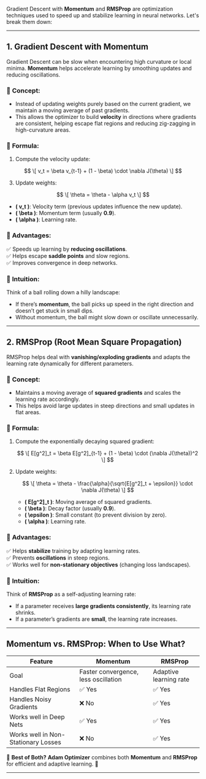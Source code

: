 Gradient Descent with **Momentum** and **RMSProp** are optimization techniques used to speed up and stabilize learning in neural networks. Let's break them down:  

---

## **1. Gradient Descent with Momentum**  
Gradient Descent can be slow when encountering high curvature or local minima. **Momentum** helps accelerate learning by smoothing updates and reducing oscillations.  

### 🔹 **Concept:**  
- Instead of updating weights purely based on the current gradient, we maintain a moving average of past gradients.  
- This allows the optimizer to build **velocity** in directions where gradients are consistent, helping escape flat regions and reducing zig-zagging in high-curvature areas.  

### 🔹 **Formula:**  
1. Compute the velocity update:

$$
   \[
   v_t = \beta v_{t-1} + (1 - \beta) \cdot \nabla J(\theta)
   \]
$$
   
3. Update weights:
   
$$
   \[
   \theta = \theta - \alpha v_t
   \]
$$

   - **\( v_t \)**: Velocity term (previous updates influence the new update).  
   - **\( \beta \)**: Momentum term (usually **0.9**).  
   - **\( \alpha \)**: Learning rate.  

### 🔹 **Advantages:**  
✅ Speeds up learning by **reducing oscillations**.  
✅ Helps escape **saddle points** and slow regions.  
✅ Improves convergence in deep networks.  

### 🔹 **Intuition:**  
Think of a ball rolling down a hilly landscape:  
- If there’s **momentum**, the ball picks up speed in the right direction and doesn’t get stuck in small dips.  
- Without momentum, the ball might slow down or oscillate unnecessarily.  

---

## **2. RMSProp (Root Mean Square Propagation)**  
RMSProp helps deal with **vanishing/exploding gradients** and adapts the learning rate dynamically for different parameters.  

### 🔹 **Concept:**  
- Maintains a moving average of **squared gradients** and scales the learning rate accordingly.  
- This helps avoid large updates in steep directions and small updates in flat areas.  

### 🔹 **Formula:**  
1. Compute the exponentially decaying squared gradient:

   $$
   \[
   E[g^2]_t = \beta E[g^2]_{t-1} + (1 - \beta) \cdot (\nabla J(\theta))^2
   \]
   $$
   
3. Update weights:

   $$
   \[
   \theta = \theta - \frac{\alpha}{\sqrt{E[g^2]_t + \epsilon}} \cdot \nabla J(\theta)
   \]
   $$
   
   - **\( E[g^2]_t \)**: Moving average of squared gradients.  
   - **\( \beta \)**: Decay factor (usually **0.9**).  
   - **\( \epsilon \)**: Small constant (to prevent division by zero).  
   - **\( \alpha \)**: Learning rate.  

### 🔹 **Advantages:**  
✅ Helps **stabilize** training by adapting learning rates.  
✅ Prevents **oscillations** in steep regions.  
✅ Works well for **non-stationary objectives** (changing loss landscapes).  

### 🔹 **Intuition:**  
Think of **RMSProp** as a self-adjusting learning rate:  
- If a parameter receives **large gradients consistently**, its learning rate shrinks.  
- If a parameter’s gradients are **small**, the learning rate increases.  

---

## **Momentum vs. RMSProp: When to Use What?**  
| Feature         | Momentum | RMSProp |
|----------------|----------|---------|
| Goal          | Faster convergence, less oscillation | Adaptive learning rate |
| Handles Flat Regions | ✅ Yes | ✅ Yes |
| Handles Noisy Gradients | ❌ No | ✅ Yes |
| Works well in Deep Nets | ✅ Yes | ✅ Yes |
| Works well in Non-Stationary Losses | ❌ No | ✅ Yes |

📌 **Best of Both?** **Adam Optimizer** combines both **Momentum** and **RMSProp** for efficient and adaptive learning. 🚀  

---

